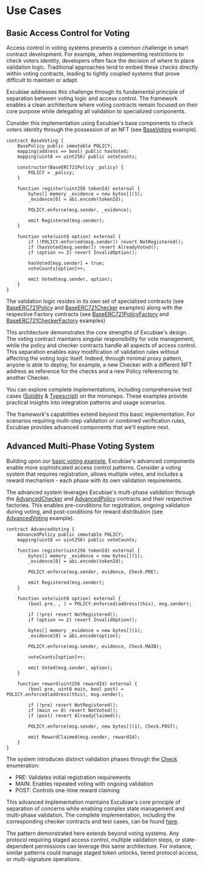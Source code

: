 # Use Cases

## Basic Access Control for Voting

Access control in voting systems presents a common challenge in smart contract development. For example, when implementing restrictions to check voters identity, developers often face the decision of where to place validation logic. Traditional approaches tend to embed these checks directly within voting contracts, leading to tightly coupled systems that prove difficult to maintain or adapt.

Excubiae addresses this challenge through its fundamental principle of separation between voting logic and access control. The framework enables a clean architecture where voting contracts remain focused on their core purpose while delegating all validation to specialized components.

Consider this implementation using Excubiae's base components to check voters identity through the possession of an NFT (see [BaseVoting](https://github.com/privacy-scaling-explorations/excubiae/blob/main/packages/contracts/contracts/test/examples/base/BaseVoting.sol) example).

```solidity
contract BaseVoting {
    BasePolicy public immutable POLICY;
    mapping(address => bool) public hasVoted;
    mapping(uint8 => uint256) public voteCounts;

    constructor(BaseERC721Policy _policy) {
        POLICY = _policy;
    }

    function register(uint256 tokenId) external {
        bytes[] memory _evidence = new bytes[](1);
        _evidence[0] = abi.encode(tokenId);

        POLICY.enforce(msg.sender, _evidence);

        emit Registered(msg.sender);
    }

    function vote(uint8 option) external {
        if (!POLICY.enforced(msg.sender)) revert NotRegistered();
        if (hasVoted[msg.sender]) revert AlreadyVoted();
        if (option >= 2) revert InvalidOption();

        hasVoted[msg.sender] = true;
        voteCounts[option]++;

        emit Voted(msg.sender, option);
    }
}
```

The validation logic resides in its own set of specialized contracts (see [BaseERC721Policy](https://github.com/privacy-scaling-explorations/excubiae/blob/main/packages/contracts/contracts/test/examples/base/BaseERC721Policy.sol) and [BaseERC721Checker](https://github.com/privacy-scaling-explorations/excubiae/blob/main/packages/contracts/contracts/test/examples/base/BaseERC721Checker.sol) examples) along with the respective Factory contracts (see [BaseERC721PolicyFactory](https://github.com/privacy-scaling-explorations/excubiae/blob/main/packages/contracts/contracts/test/examples/base/BaseERC721PolicyFactory.sol) and [BaseERC721CheckerFactory](https://github.com/privacy-scaling-explorations/excubiae/blob/main/packages/contracts/contracts/test/examples/base/BaseERC721CheckerFactory.sol) examples)

This architecture demonstrates the core strengths of Excubiae's design. The voting contract maintains singular responsibility for vote management, while the policy and checker contracts handle all aspects of access control. This separation enables easy modification of validation rules without affecting the voting logic itself. Indeed, through minimal proxy pattern, anyone is able to deploy, for example, a new Checker with a different NFT address as reference for the checks and a new Policy referencing to another Checker.

You can explore complete implementations, including comprehensive test cases ([Solidity](https://github.com/privacy-scaling-explorations/excubiae/blob/main/packages/contracts/contracts/test/examples/Base.t.sol) & [Typescript](https://github.com/privacy-scaling-explorations/excubiae/blob/main/packages/contracts/test/Base.test.ts)) on the monorepo. These examples provide practical insights into integration patterns and usage scenarios.

The framework's capabilities extend beyond this basic implementation. For scenarios requiring multi-step validation or combined verification rules, Excubiae provides advanced components that we'll explore next.

## Advanced Multi-Phase Voting System

Building upon our [basic voting example](#basic-access-control-for-voting), Excubiae's advanced components enable more sophisticated access control patterns. Consider a voting system that requires registration, allows multiple votes, and includes a reward mechanism - each phase with its own validation requirements.

The advanced system leverages Excubiae's multi-phase validation through the [AdvancedChecker](https://github.com/privacy-scaling-explorations/excubiae/blob/main/packages/contracts/contracts/test/examples/advanced/AdvancedERC721Checker.sol) and [AdvancedPolicy](https://github.com/privacy-scaling-explorations/excubiae/blob/main/packages/contracts/contracts/test/examples/advanced/AdvancedERC721Policy.sol) contracts and their respective factories. This enables pre-conditions for registration, ongoing validation during voting, and post-conditions for reward distribution (see [AdvancedVoting](https://github.com/privacy-scaling-explorations/excubiae/blob/main/packages/contracts/contracts/test/examples/advanced/AdvancedVoting.sol) example).

```solidity
contract AdvancedVoting {
    AdvancedPolicy public immutable POLICY;
    mapping(uint8 => uint256) public voteCounts;

    function register(uint256 tokenId) external {
        bytes[] memory _evidence = new bytes[](1);
        _evidence[0] = abi.encode(tokenId);

        POLICY.enforce(msg.sender, evidence, Check.PRE);

        emit Registered(msg.sender);
    }

    function vote(uint8 option) external {
        (bool pre, , ) = POLICY.enforced(address(this), msg.sender);

        if (!pre) revert NotRegistered();
        if (option >= 2) revert InvalidOption();

        bytes[] memory _evidence = new bytes[](1);
        _evidence[0] = abi.encode(option);

        POLICY.enforce(msg.sender, evidence, Check.MAIN);

        voteCounts[option]++;

        emit Voted(msg.sender, option);
    }

    function reward(uint256 rewardId) external {
        (bool pre, uint8 main, bool post) = POLICY.enforced(address(this), msg.sender);

        if (!pre) revert NotRegistered();
        if (main == 0) revert NotVoted();
        if (post) revert AlreadyClaimed();

        POLICY.enforce(msg.sender, new bytes[](1), Check.POST);

        emit RewardClaimed(msg.sender, rewardId);
    }
}
```

The system introduces distinct validation phases through the [Check](https://github.com/privacy-scaling-explorations/excubiae/blob/07bf4d60353f5b044cfead856d872177f9e48aff/packages/contracts/contracts/src/interfaces/IAdvancedChecker.sol#L8) enumeration:

- PRE: Validates initial registration requirements
- MAIN: Enables repeated voting with ongoing validation
- POST: Controls one-time reward claiming

This advanced implementation maintains Excubiae's core principle of separation of concerns while enabling complex state management and multi-phase validation. The complete implementation, including the corresponding checker contracts and test cases, can be found [here](https://github.com/privacy-scaling-explorations/excubiae/tree/main/packages/contracts/contracts/test/examples/advanced).

The pattern demonstrated here extends beyond voting systems. Any protocol requiring staged access control, multiple validation steps, or state-dependent permissions can leverage this same architecture. For instance, similar patterns could manage staged token unlocks, tiered protocol access, or multi-signature operations.
